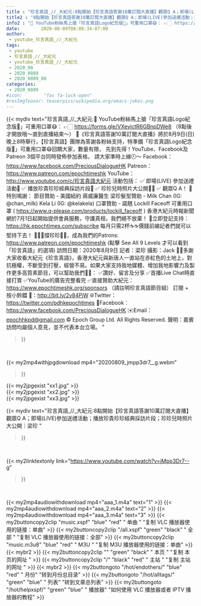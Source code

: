 ```yaml
---
title : "珍言真語_//_大紀元:8點開始【珍言真語答謝10萬訂閱大直播】觀眾Q A；即場(LIVE)參加送禮活動；播放珍貴珍珍經典採訪片段；珍珍兒時照片大公開｜梁珍 "
title2 : "8點開始【珍言真語答謝10萬訂閱大直播】觀眾Q A；即場(LIVE)參加送禮活動；播放珍貴珍珍經典採訪片段；珍珍兒時照片大公開｜梁珍 "
info2 : "💜 YouTube粉絲馬上搶「珍言真語Logo紀念版💝」可重用口罩😷： 👉🏻 https://forms.gle/VXeyictR6GBnpDWe8 （8點後才開放哦～直到直播結束～）  🎊《珍言真語答謝10萬訂閱大直播》將於8月9日(日)晚上8時舉行，【珍言真語】團隊為答謝各粉絲支持，特準備「珍言真語Logo紀念版💝」可重用口罩😷回饋大家，數量有限， 先到先得！YouTube、Facebook及Patreon 3個平台同時發佈參加表格， 請大家準時上線🕗～  Facebook：https://www.facebook.com/PreciousDialogueHK Patreon：https://www.patreon.com/epochtimeshk YouTube：http://www.youtube.com/c/珍言真語大紀元   活動包括： ✅ 即場(LIVE) 參加送禮活動🎁 ✅ 播放珍貴珍珍經典採訪片段🎥 ✅ 珍珍兒時照片大公開👶🏻 ✅ 觀眾Q A！  💐特別鳴謝： 節目贊助 - 美國紐約 蔣威廉醫生 梁珍髮型贊助 - Milk Chan (IG: @chan_milk)   Kela Li (IG: @kelakela) 口罩贊助 - 諾翹 Lockill Faceoff 可重用口罩 ( https://www.q-please.com/products/lockill_faceoff )   香港大紀元時報新聞網於7月1日起開始提供會員服務，守護真相，我們絕不放棄！ 💎立即登記支持：https://hk.epochtimes.com/subscribe 每月只需2杯☕☕價錢前線記者們就可以堅持下去！  🙋🏼‍♂️撐珍珍💪🏻，成為我們的Patrons: https://www.patreon.com/epochtimeshk  (點擊  See All 9 Levels  才可以看到「珍言真語」的選項)  訪問日期：2020年8月9日  記者：梁珍  攝影：Jack   🙏🏻多謝大家收看大紀元《珍言真語》，香港大紀元與新唐人一直站在赤紅色的土地上，對抗極權，不斷受到打壓，經營不易。如果大家支持我地媒體、增加我地影響力及製作更多高質素節目，可以幫助我們💪🏻： ✅讚好、留言及分享 ✅首播Live Chat時直接打賞 ✅YouTube的廣告完整看完  ✅直接贊助大紀元：https://www.epochtimeshk.org/sponsors （請註明珍言真語節目組）    訂閱 + 按小鈴鐺 🔔：http://bit.ly/2v84PjW 🌐Twitter：https://twitter.com/pdhkepochtimes 👥Facebook：https://www.facebook.com/PreciousDialogueHK ✉️Email：epochhkpd@gmail.com  © Epoch Group Ltd. All Rights Reserved.  聲明：嘉賓訪問均屬個人意見，並不代表本台立場。 "
date:        2020-08-09T08:08:34-07:00
author:
 - youtube_珍言真語_//_大紀元
tags:
 - youtube
 - 珍言真語_//_大紀元
 - youtube_珍言真語_//_大紀元
 - 2020_08
 - 2020_0809
 - 2020_0809_08
categories:
 - 2020_0809
#icon:        "fas fa-lock-open"
#resImgTeaser: teaserpics/wikipedia.org/emacs-jokes.png
---
```


{{< mydiv text="珍言真語_//_大紀元:💜 YouTube粉絲馬上搶「珍言真語Logo紀念版💝」可重用口罩😷： 👉🏻 https://forms.gle/VXeyictR6GBnpDWe8 （8點後才開放哦～直到直播結束～）  🎊《珍言真語答謝10萬訂閱大直播》將於8月9日(日)晚上8時舉行，【珍言真語】團隊為答謝各粉絲支持，特準備「珍言真語Logo紀念版💝」可重用口罩😷回饋大家，數量有限， 先到先得！YouTube、Facebook及Patreon 3個平台同時發佈參加表格， 請大家準時上線🕗～  Facebook：https://www.facebook.com/PreciousDialogueHK Patreon：https://www.patreon.com/epochtimeshk YouTube：http://www.youtube.com/c/珍言真語大紀元   活動包括： ✅ 即場(LIVE) 參加送禮活動🎁 ✅ 播放珍貴珍珍經典採訪片段🎥 ✅ 珍珍兒時照片大公開👶🏻 ✅ 觀眾Q A！  💐特別鳴謝： 節目贊助 - 美國紐約 蔣威廉醫生 梁珍髮型贊助 - Milk Chan (IG: @chan_milk)   Kela Li (IG: @kelakela) 口罩贊助 - 諾翹 Lockill Faceoff 可重用口罩 ( https://www.q-please.com/products/lockill_faceoff )   香港大紀元時報新聞網於7月1日起開始提供會員服務，守護真相，我們絕不放棄！ 💎立即登記支持：https://hk.epochtimes.com/subscribe 每月只需2杯☕☕價錢前線記者們就可以堅持下去！  🙋🏼‍♂️撐珍珍💪🏻，成為我們的Patrons: https://www.patreon.com/epochtimeshk  (點擊  See All 9 Levels  才可以看到「珍言真語」的選項)  訪問日期：2020年8月9日  記者：梁珍  攝影：Jack   🙏🏻多謝大家收看大紀元《珍言真語》，香港大紀元與新唐人一直站在赤紅色的土地上，對抗極權，不斷受到打壓，經營不易。如果大家支持我地媒體、增加我地影響力及製作更多高質素節目，可以幫助我們💪🏻： ✅讚好、留言及分享 ✅首播Live Chat時直接打賞 ✅YouTube的廣告完整看完  ✅直接贊助大紀元：https://www.epochtimeshk.org/sponsors （請註明珍言真語節目組）    訂閱 + 按小鈴鐺 🔔：http://bit.ly/2v84PjW 🌐Twitter：https://twitter.com/pdhkepochtimes 👥Facebook：https://www.facebook.com/PreciousDialogueHK ✉️Email：epochhkpd@gmail.com  © Epoch Group Ltd. All Rights Reserved.  聲明：嘉賓訪問均屬個人意見，並不代表本台立場。 "
>}}
<br>


{{< my2mp4withjpgdownload mp4="20200809_jmpp3dr7__g.webm"
>}}

{{< my2jpgexist "xx1.jpg" >}}<br>
{{< my2jpgexist "xx2.jpg" >}}<br>
{{< my2jpgexist "xx3.jpg" >}}<br>



{{< mydiv text="珍言真語_//_大紀元:8點開始【珍言真語答謝10萬訂閱大直播】觀眾Q A；即場(LIVE)參加送禮活動；播放珍貴珍珍經典採訪片段；珍珍兒時照片大公開｜梁珍 "
>}}
<br>

{{< my2linktextonly link="https://www.youtube.com/watch?v=jMpp3Dr7--g"
>}}


<br>

{{< my2mp4audiowithdownload mp4="aaa_1.m4a"    text="1" >}}
{{< my2mp4audiowithdownload mp4="aaa_2.m4a"    text="2" >}}
{{< my2mp4audiowithdownload mp4="aaa_3.m4a"    text="3" >}}
{{< my2buttoncopy2clip "music.xspf"        "blue"   "red"    " 单曲 "  "复制 VLC 播放器使用的链接：单曲" >}} {{< my2buttoncopy2clip "/all.xspf"         "green"  "black"  " 全部 "  "复制 VLC 播放器使用的链接：全部" >}} {{< my2buttoncopy2clip "music.m3u8"        "blue"   "red"    " M3U  "    "复制 M3U 播放器使用的链接：单曲" >}} {{< mybr2 >}} {{< my2buttoncopy2clip ""                  "green"  "black"  " 本页 "    "复制 本页的网址 " >}} {{< my2buttoncopy2clip "/"                 "black"  "red"    " 主站 "    "复制 主站的网址 " >}} {{< mybr2 >}} {{< my2buttongoto      "/hot/endothers/"   "blue"   "red"    " 月份"   "转到月份总目录" >}} {{< my2buttongoto      "/hot/alltags/"     "green"  "blue"   " 列表"   "转到文章总列表" >}} {{< my2buttongoto      "/hot/helpxspf/"    "green"  "blue"   " 播放器" "如何使用 VLC 播放器或者 IPTV 播放器的教程" >}} 
